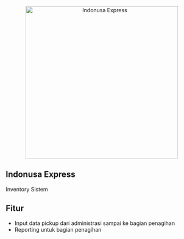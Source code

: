 <p align="center"><a href="https://indonusa-express.id" target="_blank"><img src="https://github.com/chkntendr/pickup-to-invoice/public/assets/img/logo-2.png" width="400" alt="Indonusa Express"></a></p>

## Indonusa Express

Inventory Sistem

## Fitur
 - Input data pickup dari administrasi sampai ke bagian penagihan
 - Reporting untuk bagian penagihan
